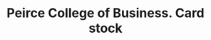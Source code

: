 ---
doi: 10.7916/D8K94KQC
date_other: '1887'
date_other_textual: 1887-1888
form: printed ephemera
genre:
- Card stock
name:
- Peirce College of Business
object_in_context_url: https://biggert.cul.columbia.edu/items/view/ave_biggert_01704
subject_hierarchical_geographic:
- Philadelphia, Pennsylvania, United States
subject_name:
- Peirce College of Business
title: Peirce College of Business. Card stock
sort_title: Peirce College of Business. Card stock
call_number: ave_biggert_01704
coordinates:
- 40.00944444444445,-75.13333333333334
pid: ave_biggert_01704
identifiers: ave_biggert_01704
thumbnail: https://derivativo-3.library.columbia.edu/iiif/2/ldpd:490732/full/!256,256/0/native.jpg
permalink: /biggert/ave_biggert_01704/
layout: iiif-image-page
---